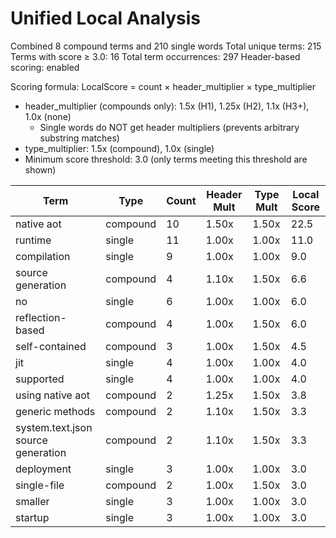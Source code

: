 # Unified Local Analysis

Combined 8 compound terms and 210 single words
Total unique terms: 215
Terms with score ≥ 3.0: 16
Total term occurrences: 297
Header-based scoring: enabled

Scoring formula: LocalScore = count × header_multiplier × type_multiplier
- header_multiplier (compounds only): 1.5x (H1), 1.25x (H2), 1.1x (H3+), 1.0x (none)
  - Single words do NOT get header multipliers (prevents arbitrary substring matches)
- type_multiplier: 1.5x (compound), 1.0x (single)
- Minimum score threshold: 3.0 (only terms meeting this threshold are shown)

| Term | Type | Count | Header Mult | Type Mult | Local Score |
|------|------|-------|-------------|-----------|-------------|
| native aot | compound | 10 | 1.50x | 1.50x | 22.5 |
| runtime | single | 11 | 1.00x | 1.00x | 11.0 |
| compilation | single | 9 | 1.00x | 1.00x | 9.0 |
| source generation | compound | 4 | 1.10x | 1.50x | 6.6 |
| no | single | 6 | 1.00x | 1.00x | 6.0 |
| reflection-based | compound | 4 | 1.00x | 1.50x | 6.0 |
| self-contained | compound | 3 | 1.00x | 1.50x | 4.5 |
| jit | single | 4 | 1.00x | 1.00x | 4.0 |
| supported | single | 4 | 1.00x | 1.00x | 4.0 |
| using native aot | compound | 2 | 1.25x | 1.50x | 3.8 |
| generic methods | compound | 2 | 1.10x | 1.50x | 3.3 |
| system.text.json source generation | compound | 2 | 1.10x | 1.50x | 3.3 |
| deployment | single | 3 | 1.00x | 1.00x | 3.0 |
| single-file | compound | 2 | 1.00x | 1.50x | 3.0 |
| smaller | single | 3 | 1.00x | 1.00x | 3.0 |
| startup | single | 3 | 1.00x | 1.00x | 3.0 |
